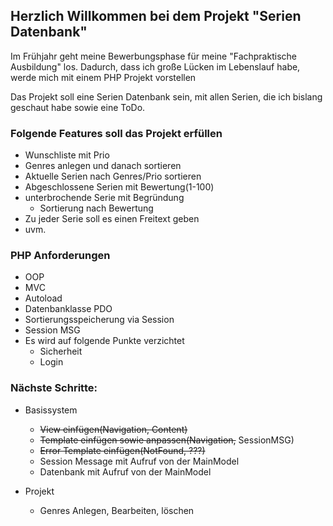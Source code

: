 ## Herzlich Willkommen bei dem Projekt "Serien Datenbank"

Im Frühjahr geht meine Bewerbungsphase für meine "Fachpraktische Ausbildung" los.
Dadurch, dass ich große Lücken im Lebenslauf habe, werde mich mit einem PHP Projekt vorstellen


Das Projekt soll eine Serien Datenbank sein, mit allen Serien, die ich bislang geschaut habe sowie eine ToDo.

### Folgende Features soll das Projekt erfüllen
- Wunschliste mit Prio
- Genres anlegen und danach sortieren
- Aktuelle Serien nach Genres/Prio sortieren
- Abgeschlossene Serien mit Bewertung(1-100)
- unterbrochende Serie mit Begründung
  - Sortierung nach Bewertung
- Zu jeder Serie soll es einen Freitext geben
- uvm.


### PHP Anforderungen
- OOP
- MVC
- Autoload
- Datenbanklasse PDO
- Sortierungsspeicherung via Session
- Session MSG
- Es wird auf folgende Punkte verzichtet
  - Sicherheit
  - Login



### Nächste Schritte: 

- Basissystem
  - ~~View einfügen(Navigation, Content)~~
  - ~~Template einfügen sowie anpassen(Navigation,~~ SessionMSG)
  - ~~Error Template einfügen(NotFound, ???)~~
  - Session Message mit Aufruf von der MainModel
  - Datenbank mit Aufruf von der MainModel

- Projekt
  - Genres Anlegen, Bearbeiten, löschen

